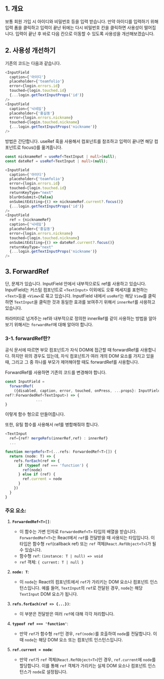 ## 1. 개요
보통 회원 가입 시 아이디와 비밀번호 등을 입력 받습니다. 만약 아이디를 입력하기 위해 입력 폼을 클릭하고 입력이 끝난 뒤에는 다시 비밀번호 칸을 클릭하면 사용성이 떨어집니다.
입력이 끝난 후 바로 다음 칸으로 이동할 수 있도록 사용성을 개선해보겠습니다.

## 2. 사용성 개선하기 
기존의 코드는 다음과 같습니다.
```typescript
<InputField  
  caption={'아이디'}  
  placeholder={'teamfolio'}  
  error={login.errors.id}  
  touched={login.touched.id}  
  {...login.getTextInputProps('id')}  
/>
<InputField  
  caption={'닉네임'}  
  placeholder={'홍길동'}  
  error={login.errors.nickname}  
  touched={login.touched.nickname}  
  {...login.getTextInputProps('nickname')}  
/>
```

방법은 간단합니다. useRef 훅을 사용해서 컴포넌트를 참조하고 입력이 끝나면 해당 컴포넌트로 focus()를 옮겨줍니다.
```typescript
const nicknameRef = useRef<TextInput | null>(null);  
const dateRef = useRef<TextInput | null>(null);

<InputField  
  caption={'아이디'}  
  placeholder={'teamfolio'}  
  error={login.errors.id}  
  touched={login.touched.id}  
  returnKeyType="next"  
  blurOnSubmit={false}  
  onSubmitEditing={() => nicknameRef.current?.focus()}  
  {...login.getTextInputProps('id')}  
/>  
<InputField  
  ref = {nicknameRef}  
  caption={'닉네임'}  
  placeholder={'홍길동'}  
  error={login.errors.nickname}  
  touched={login.touched.nickname}  
  onSubmitEditing={() => dateRef.current?.focus()}  
  returnKeyType="next"  
  {...login.getTextInputProps('nickname')}  
/>
```

## 3. ForwardRef 
단, 문제가 있습니다. InputField 안에서 내부적으로도 ref를 사용하고 있습니다.
	InputField는 커스텀 컴포넌트로 `<TextInput>` 이외에도 오류 메세지를 표현하는`<Text>`등을 `<View>`로 묶고 있습니다. 
	InputField 내에서 `useRef`는 해당 `View`를 클릭하면 `TextInput`을 클릭한 것과 동일한 효과를 보여주기 위해서 `innerRef`를 사용하고 있습니다.

파라미터로 넘겨주는 ref와 내부적으로 정의한 innerRef를 같이 사용하는 방법을 알아보기 위해서는 `forwardRef`에 대해 알아야 합니다.
### 3-1. forwardRef란? 
공식 문서에 따르면 부모 컴포넌트가 자식 DOM에 접근할 때 forwardRef를 사용합니다.
하지만 위의 경우도 있는데, 자식 컴포넌트가 여러 개의 DOM 요소를 가지고 있을 때, 그리고 그 중 하나를 부모가 제어해야할 때도 forwardRef를 사용합니다. 

ForwardRef를 사용하면 기존의 코드를 변경해야 합니다.
```typescript
const InputField =  
  forwardRef(  
    ({disabled, caption, error, touched, onPress, ...props}: InputFieldProps,  
ref?:ForwardedRef<TextInput>) => {
              ...
}
```

이렇게 함수 형으로 만들어줍니다. 

또한, 유틸 함수를 사용해서 ref를 병합해줘야 합니다. 
```typescript
<TextInput  
  ref={ref? mergeRefs(innerRef,ref) : innerRef}
  ...
```

```typescript
function mergeRefs<T>(...refs: ForwardedRef<T>[]) {  
  return (node: T) => {  
    refs.forEach(ref => {  
      if (typeof ref === 'function') {  
        ref(node)  
      } else if (ref) {  
        ref.current = node  
      }  
    })  
  }  
}
```
### 주요 요소:

1. **`ForwardedRef<T>[]`**:
    - 이 함수는 가변 인자로 `ForwardedRef<T>` 타입의 배열을 받습니다. `ForwardedRef<T>`는 React에서 `ref`를 전달받을 때 사용되는 타입입니다. 이 타입은 함수형 `ref`(callback ref) 또는 `ref` 객체(`React.RefObject<T>`)가 될 수 있습니다.
    - 함수형 `ref`: `(instance: T | null) => void`
    - `ref` 객체: `{ current: T | null }`
      
2. **`node: T`**:
    - 이 `node`는 React의 컴포넌트에서 `ref`가 가리키는 DOM 요소나 컴포넌트 인스턴스입니다. 예를 들어, `TextInput`의 `ref`로 전달된 경우, `node`는 해당 `TextInput` DOM 요소가 됩니다.
      
3. **`refs.forEach(ref => {...})`**:
    - 이 부분은 전달받은 여러 `ref`에 대해 각각 처리합니다.
      
4. **`typeof ref === 'function'`**:
    - 만약 `ref`가 함수형 `ref`인 경우, `ref(node)`를 호출하여 `node`를 전달합니다. 이때 `node`는 해당 DOM 요소 또는 컴포넌트 인스턴스입니다.
      
5. **`ref.current = node`**:
    - 만약 `ref`가 `ref` 객체(`React.RefObject<T>`)인 경우, `ref.current`에 `node`를 할당합니다. 이를 통해 `ref` 객체가 가리키는 실제 DOM 요소나 컴포넌트 인스턴스가 `node`로 설정됩니다.
